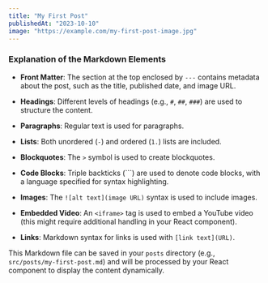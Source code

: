 ```yaml
---
title: "My First Post"
publishedAt: "2023-10-10"
image: "https://example.com/my-first-post-image.jpg"
---
```


### Explanation of the Markdown Elements

- **Front Matter**: The section at the top enclosed by `---` contains metadata about the post, such as the title, published date, and image URL.
  
- **Headings**: Different levels of headings (e.g., `#`, `##`, `###`) are used to structure the content.

- **Paragraphs**: Regular text is used for paragraphs.

- **Lists**: Both unordered (`-`) and ordered (`1.`) lists are included.

- **Blockquotes**: The `>` symbol is used to create blockquotes.

- **Code Blocks**: Triple backticks (```) are used to denote code blocks, with a language specified for syntax highlighting.

- **Images**: The `![alt text](image URL)` syntax is used to include images.

- **Embedded Video**: An `<iframe>` tag is used to embed a YouTube video (this might require additional handling in your React component).

- **Links**: Markdown syntax for links is used with `[link text](URL)`.

This Markdown file can be saved in your `posts` directory (e.g., `src/posts/my-first-post.md`) and will be processed by your React component to display the content dynamically.